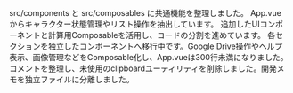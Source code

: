 src/components と src/composables に共通機能を整理しました。 App.vue からキャラクター状態管理やリスト操作を抽出しています。
追加したUIコンポーネントと計算用Composableを活用し、コードの分割を進めています。
各セクションを独立したコンポーネントへ移行中です。Google Drive操作やヘルプ表示、画像管理などをComposable化し、App.vueは300行未満になりました。
コメントを整理し、未使用のclipboardユーティリティを削除しました。開発メモを独立ファイルに分離しました。
